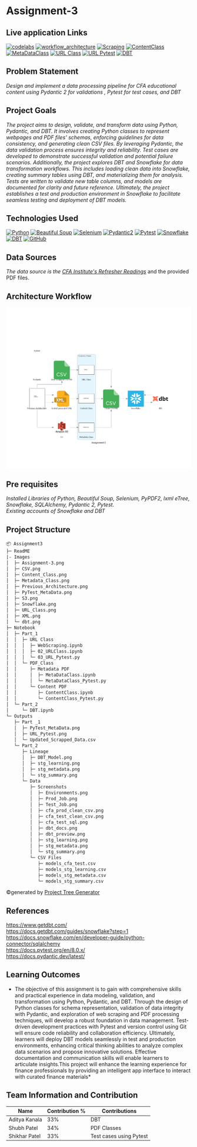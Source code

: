 # Assignment-3

## Live application Links
[![codelabs](https://img.shields.io/badge/codelabs-4285F4?style=for-the-badge&logo=codelabs&logoColor=white)](https://codelabs-preview.appspot.com/?file_id=10kLg_eqlQLwbnRTzetD3K1axOyOcv1lUpjK6VEiu4mg#0)
[![workflow_architecture](https://img.shields.io/badge/workflow_architecture-FC6600?style=for-the-badge&logo=jupyter&logoColor=white)](https://colab.research.google.com/drive/1mFdMZSsqFS_wx-s1YmbbTsBmJW3ccKKE?authuser=0#scrollTo=O8kkuKhPSr-F)
[![Scraping](https://img.shields.io/badge/Scraping-FC6600?style=for-the-badge&logo=jupyter&logoColor=white)](https://colab.research.google.com/drive/1sEYmKrq0sT9y6D0vvALnOu_VZR4cdiwp?usp=sharing)
[![ContentClass](https://img.shields.io/badge/ContentClass-FC6600?style=for-the-badge&logo=jupyter&logoColor=white)](https://colab.research.google.com/drive/1Ps4G5vtSXceOwaeTq-MAmqW4XhhiCL2S?usp=sharing)
[![MetaDataClass](https://img.shields.io/badge/MetaDataClass-FC6600?style=for-the-badge&logo=jupyter&logoColor=white)](https://colab.research.google.com/drive/1PWYawjrdHzW1C0Tv5I-lJP9EMANxLeH0?usp=sharing)
[![URL Class](https://img.shields.io/badge/URLClass-f97f50?style=for-the-badge&logo=jupyter&logoColor=white)](https://colab.research.google.com/drive/1h0C14B32Y8jkV3TFu2sGFKpvRSONiUgD?usp=sharing)
[![URL Pytest](https://img.shields.io/badge/URLPytest-f97f50?style=for-the-badge&logo=jupyter&logoColor=white)](https://colab.research.google.com/drive/1783CT_UxNxehwD4aHUnoLa3H4xbAon8J?usp=sharing)
[![DBT](https://img.shields.io/badge/DBT-f97f50?style=for-the-badge&logo=jupyter&logoColor=white)](https://colab.research.google.com/drive/11LC8msRagg2MV6e83Q-AYY7wZ5S9anWY#scrollTo=Zq9RiaaUFyMk)


## Problem Statement
*Design and implement a data processing pipeline for CFA educational content using Pydantic 2 for validations , Pytest for test cases, and DBT*

## Project Goals
*The project aims to design, validate, and transform data using Python, Pydantic, and DBT. It involves creating Python classes to represent webpages and PDF files' schemas, enforcing guidelines for data consistency, and generating clean CSV files. By leveraging Pydantic, the data validation process ensures integrity and reliability. Test cases are developed to demonstrate successful validation and potential failure scenarios. Additionally, the project explores DBT and Snowflake for data transformation workflows. This includes loading clean data into Snowflake, creating summary tables using DBT, and materializing them for analysis. Tests are written to validate new table columns, and models are documented for clarity and future reference. Ultimately, the project establishes a test and production environment in Snowflake to facilitate seamless testing and deployment of DBT models.*

## Technologies Used
[![Python](https://img.shields.io/badge/Python-FFD43B?style=for-the-badge&logo=python&logoColor=blue)](https://www.python.org/)
[![Beautiful Soup](https://img.shields.io/badge/beautiful_soup-109989?style=for-the-badge&logo=beautiful_soup&logoColor=white)](https://pypi.org/project/beautifulsoup4/)
[![Selenium](https://img.shields.io/badge/Selenium-39e75f?style=for-the-badge&logo=selenium&logoColor=blue)](https://www.selenium.dev/)
[![Pydantic2](https://img.shields.io/badge/Pydantic_2-EF007E?style=for-the-badge&logo=pydantic&logoColor=blue)](https://docs.pydantic.dev/latest/)
[![Pytest](https://img.shields.io/badge/Pytest-D4E86D?style=for-the-badge&logo=pytest&logoColor=white)](https://docs.pytest.org/en/8.0.x/)
[![Snowflake](https://img.shields.io/badge/Snowflake-90e0ef?style=for-the-badge&logo=snowflake&logoColor=blue)](https://www.snowflake.com/en/)
[![DBT](https://img.shields.io/badge/DBT-f97f50?style=for-the-badge&logo=dbt&logoColor=white)](https://www.getdbt.com/)
[![GitHub](https://img.shields.io/badge/GitHub-100000?style=for-the-badge&logo=github&logoColor=white)](https://github.com/)

## Data Sources
*The data source is the [CFA Institute's Refresher Readings](https://www.cfainstitute.org/membership/professional-development/refresher-readings/#sort=%40refreadingcurriculumyear%20descending)* and the provided PDF files.

## Architecture Workflow
![CFA Workflow](https://github.com/BigDataIA-Spring2024-Sec1-Team5/Assignment-3/blob/main/Images/Assignment-3.png)

## Pre requisites
*Installed Libraries of Python, Beautiful Soup, Selenium, PyPDF2, lxml eTree, Snowflake, SQLAlchemy, Pydantic 2, Pytest. <br>
Existing accounts of Snowflake and DBT*

## Project Structure
```
📦 Assignment3
├─ ReadME
|- Images
│  ├─ Assignment-3.png
│  ├─ CSV.png
│  ├─ Content_Class.png
│  ├─ Metadata_Class.png
│  ├─ Previous_Architecture.png
│  ├─ PyTest_MetaData.png
│  ├─ S3.png
│  ├─ Snowflake.png
│  ├─ URL_Class.png
│  ├─ XML.png
│  └─ dbt.png
├─ Notebook
│  ├─ Part_1
│  │  ├─ URL Class
│  │  │  ├─ WebScraping.ipynb
│  │  │  ├─ 02_URLClass.ipynb
│  │  │  └─ 03_URL_Pytest.py
│  │  └─ PDF_Class
│  │     ├─ Metadata PDF
│  │     │  ├─ MetaDataClass.ipynb
│  │     │  └─ MetaDataClass_Pytest.py
│  │     └─ Content PDF
│  │        ├─ ContentClass.ipynb
│  │        └─ ContentClass_Pytest.py
│  └─ Part_2
│     └─ DBT.ipynb
└─ Outputs
   ├─ Part _1
   │  ├─ PyTest_MetaData.png
   │  ├─ URL_Pytest.png
   │  └─ Updated_Scrapped_Data.csv
   └─ Part_2
      ├─ Lineage
      │  ├─ DBT_Model.png
      │  ├─ stg_learning.png
      │  ├─ stg_metadata.png
      │  └─ stg_summary.png
      └─ Data
         ├─ Screenshots
         │  ├─ Environments.png
         │  ├─ Prod_Job.png
         │  ├─ Test_Job.png
         │  ├─ cfa_prod_clean_csv.png
         │  ├─ cfa_test_clean_csv.png
         │  ├─ cfa_test_sql.png
         │  ├─ dbt_docs.png
         │  ├─ dbt_preview.png
         │  ├─ stg_learning.png
         │  ├─ stg_metadata.png
         │  └─ stg_summary.png
         └─ CSV Files
            ├─ models_cfa_test.csv
            ├─ models_stg_learning.csv
            ├─ models_stg_metadata.csv
            └─ models_stg_summary.csv
```
©generated by [Project Tree Generator](https://woochanleee.github.io/project-tree-generator)

## References
https://www.getdbt.com/ <br>
https://docs.getdbt.com/guides/snowflake?step=1 <br>
https://docs.snowflake.com/en/developer-guide/python-connector/sqlalchemy  <br>
https://docs.pytest.org/en/8.0.x/ <br>
https://docs.pydantic.dev/latest/

## Learning Outcomes
* The objective of this assignment is to gain with comprehensive skills and practical experience in data modeling, validation, and transformation using Python, Pydantic, and DBT. Through the design of Python classes for schema representation, validation of data integrity with Pydantic, and exploration of web scraping and PDF processing techniques, will develop a robust foundation in data management. Test-driven development practices with Pytest and version control using Git will ensure code reliability and collaboration efficiency. Ultimately, learners will deploy DBT models seamlessly in test and production environments, enhancing critical thinking abilities to analyze complex data scenarios and propose innovative solutions. Effective documentation and communication skills will enable learners to articulate insights.This project will enhance the learning experience for finance professionals by providing an intelligent app interface to interact with curated finance materials*

## Team Information and Contribution 

Name | Contribution %| Contributions |
--- |--- | --- |
Aditya Kanala | 33% | DBT|
Shubh Patel | 34% | PDF Classes |
Shikhar Patel | 33% | Test cases using Pytest|
